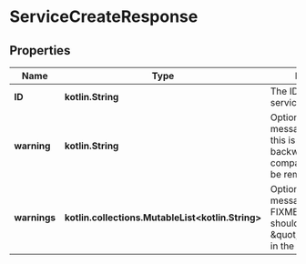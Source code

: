 
# ServiceCreateResponse

## Properties
| Name | Type | Description | Notes |
| ------------ | ------------- | ------------- | ------------- |
| **ID** | **kotlin.String** | The ID of the created service. |  [optional] |
| **warning** | **kotlin.String** | Optional warning message.  deprecated: this is only kept for backwards compatibility and will be removed.  |  [optional] |
| **warnings** | **kotlin.collections.MutableList&lt;kotlin.String&gt;** | Optional warning message.  FIXME(thaJeztah): this should have \&quot;omitempty\&quot; in the generated type.  |  [optional] |



